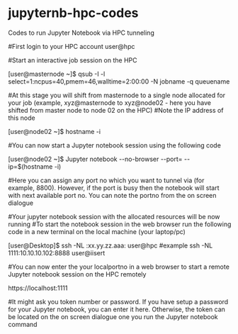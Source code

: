 # jupyternb-hpc-codes
Codes to run Jupyter Notebook via HPC tunneling

#First login to your HPC account user@hpc

#Start an interactive job session on the HPC

[user@masternode ~]$ qsub -I -l select=1:ncpus=40,pmem=46,walltime=2:00:00 -N jobname -q queuename

#At this stage you will shift from masternode to a single node allocated for your job (example, xyz@masternode to xyz@node02 - here you have shifted from master node to node 02 on the HPC)
#Note the IP address of this node

[user@node02 ~]$ hostname -i

#You can now start a Jupyter notebook session using the following code

[user@node02 ~]$ Jupyter notebook --no-browser --port=<portno> --ip=$(hostname -i) 

#Here you can assign any port no which you want to tunnel via (for example, 8800). However, if the port is busy then the notebook will start with next available port no. You can note the portno from the on screen dialogue

#Your jupyter notebook session with the allocated resources will be now running
#To start the notebook session in the web browser run the following code in a new terminal on the local machine (your laptop/pc)

[user@Desktop]$ ssh -NL <yourlocalportno>:xx.yy.zz.aaa:<portno> user@hpc #example ssh -NL 1111:10.10.10.102:8888 user@iisert

#You can now enter the your localportno in a web browser to start a remote Jupyter notebook session on the HPC remotely

https://localhost:1111

#It might ask you token number or password. If you have setup a password for your Jupyter notebook, you can enter it here. Otherwise, the token can be located on the on screen dialogue one you run the Jupyter notebook command
